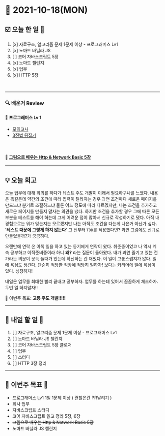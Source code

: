 # 📆 2021-10-18(MON)
## ☑️ 오늘 한 일 📑
1. [x] 자료구조, 알고리즘 문제 1문제 이상 - 프로그래머스 Lv1
2. [x] 노마드 바닐라 JS
3. [ ] 코어 자바스크립트 5장 
4. [x] 노마드 챌린지
5. [x] 업무
6. [x] HTTP 5장  
<br>

***

### 🔍️ 배운거 Review 

#### 🌈 프로그래머스 Lv 1 
- [모의고사](https://github.com/Kyuwon53/Python-algorithm/tree/main/programmers/Level1/%EB%AA%A8%EC%9D%98%EA%B3%A0%EC%82%AC)
- [3진법 뒤집기](https://github.com/Kyuwon53/Python-algorithm/tree/main/programmers/Level1/3%EC%A7%84%EB%B2%95%20%EB%92%A4%EC%A7%91%EA%B8%B0)


<br>

#### 🌈 [그림으로 배우는 Http & Network Basic 5장](https://github.com/Kyuwon53/library_books_record/blob/main/HTTP%26NetworkBasic/Chapter05.md)
***

## 💡  오늘 회고 

오늘 업무에 대해 회의를 하다가 테스트 주도 개발이 이래서 필요하구나를 느꼈다. 내용은 똑같은데 약간의 조건에 따라 입력이 달라지는 경우 
과연 조건마다 새로운 페이지를 만드느냐 분기로 조절하느냐 물론 어느 정도에 따라 다르겠지만, 나는 조건을 추가하고 새로운 페이지를 만들지 말자는 의견을 냈다.
하지만 조건을 추가할 경우 그에 따른 모든 부분을 테스트를 해야 하는데 그게 어려운 점이 많아서 신규로 작성하기로 됐다. 
아직 내 경험으로는 뭐가 맞는지는 모르겠지만 나는 아직도 조건을 다는게 나은거 아닌가 싶다. '**테스트 때문에 그렇게 하지 않는다**' 그 전부터 
`TDD`를 적용했다면? 과연 그럼에도 신규로 만들었을까?가 궁금하다.

오랜만에 연락 온 이쪽 일을 하고 있는 동기에게 연락이 왔다. 취준중이었고 나 역시 계속 공부하고 이직준비중이라 하니 **왜?** 라는 질문이 돌아왔다. 
내가 과연 즐기고 있는 건가라는 의문이 문득 들때가 있는데 확신하는 건 재밌다. 이 일이 고통스럽지가 않다. 일에 욕심도 생긴다. 단순히 적당한 
직장에 적당히 일하자! 보다는 커리어에 일에 욕심이 있다. 성장하자! 

내일은 업무를 최대한 빨리 끝내고 공부하자. 업무를 하는데 있어서 꼼꼼하게 체크하자. 두번 일 하지말자!! 

🎯 이번주 목표: **고통 주도 개발!!!!!** 

***

## 🎯 내일 할 일 🎯
1. [ ] 자료구조, 알고리즘 문제 1문제 이상 - 프로그래머스 Lv1
2. [ ] 노마드 바닐라 JS 챌린지
3. [ ] 코어 자바스크립트 5장 클로저
4. [ ] 업무
5. [ ] 스터디 
6. [ ] HTTP 3장 정리  


***
## 🏁 이번주 목표 🏁 
- 프로그래머스 Lv1 1일 1문제 이상 ( 괜찮은건 PR날리기 )
- 회사 업무 
- 자바스크립트 스터디 
- 코어 자바스크립트 읽고 정리 5장, 6장
- ~~그림으로 배우는 Http & Network Basic 5장~~
- 노마드 바닐라 JS 챌린지

